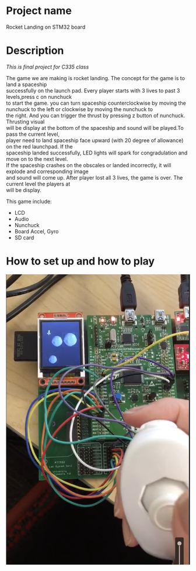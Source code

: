 # Project name
Rocket Landing on STM32 board 

# Description 
*This is final project for C335 class*

The game we are making is rocket landing. The concept for the game is to land a spaceship \
successfully on the launch pad. Every player starts with 3 lives to past 3 levels,press c on nunchuck \
to start the game. you can turn spaceship 
counterclockwise by moving the nunchuck to the left or clockwise by moving the nunchuck to \
the right. And you can trigger the thrust by pressing z button of nunchuck. Thrusting visual \
will be display at the bottom of the spaceship and sound will be played.To pass the current level, \
player need to land spaceship face upward (with 20 degree of allowance) on the red launchpad. If the \
spaceship landed successfully, LED lights will spark for congradulation and move on to the next level.\
If the spaceship crashes on the obscales or landed incorrectly, it will explode and corresponding image\
and sound will come up. After player lost all 3 lives, the game is over. The current level the players at \
will be display. 

This game include: 

- LCD
- Audio 
- Nunchuck 
- Board Accel, Gyro
- SD card

# How to set up and how to play
![Playing](https://github.com/aiyxudev/STM32-RocketLanding/blob/master/images/rocketlandingplaying.png)



 
